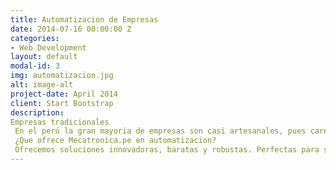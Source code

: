 ```yaml
---
title: Automatizacion de Empresas
date: 2014-07-16 00:00:00 Z
categories:
- Web Development
layout: default
modal-id: 3
img: automatizacion.jpg
alt: image-alt
project-date: April 2014
client: Start Bootstrap
description: 
Empresas tradicionales
 En el perú la gran mayoria de empresas son casi artesanales, pues carecen de la alta tecnología que caracteriza a los paises industrializados. Al automatizar una empresa se aumenta su producción, se reducen costos y se mejora la calidad del producto.   Nuestra meta es hacer productos escalables que hagan simple el aumentar la producción de la empresa.
 ¿Que ofrece Mecatronica.pe en automatizacion?
 Ofrecemos soluciones innovadoras, baratas y robustas. Perfectas para su uso industrial. Maquinas que trabajan a 220V, 380V o 440V para su facil acomplamiento a redes industriales, envío de información a la red, para un monitoreo online, interfaz gráfica Android. Y otras funcionalidades que el cliente considere necesario.
---
```


